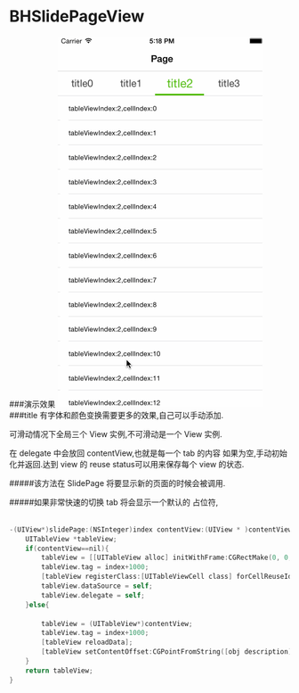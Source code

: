 # BHSlidePageView
###演示效果
![Alt text](Untitled.gif)
###title 有字体和颜色变换需要更多的效果,自己可以手动添加.

可滑动情况下全局三个 View 实例,不可滑动是一个 View 实例.

在 delegate 中会放回 contentView,也就是每一个 tab 的内容 如果为空,手动初始化并返回.达到 view 的 reuse status可以用来保存每个 view 的状态.

#####该方法在 SlidePage 将要显示新的页面的时候会被调用.

#####如果非常快速的切换 tab 将会显示一个默认的  占位符,


```objective-c

-(UIView*)slidePage:(NSInteger)index contentView:(UIView * )contentView status:(NSObject*)obj{
    UITableView *tableView;
    if(contentView==nil){
        tableView = [[UITableView alloc] initWithFrame:CGRectMake(0, 0, [UIScreen mainScreen].bounds.size.width, [UIScreen mainScreen].bounds.size.height)];
        tableView.tag = index+1000;
        [tableView registerClass:[UITableViewCell class] forCellReuseIdentifier:@"aaa"];
        tableView.dataSource = self;
        tableView.delegate = self;
    }else{
        
        tableView = (UITableView*)contentView;
        tableView.tag = index+1000;
        [tableView reloadData];
        [tableView setContentOffset:CGPointFromString([obj description])];
    }
    return tableView;
}

```
